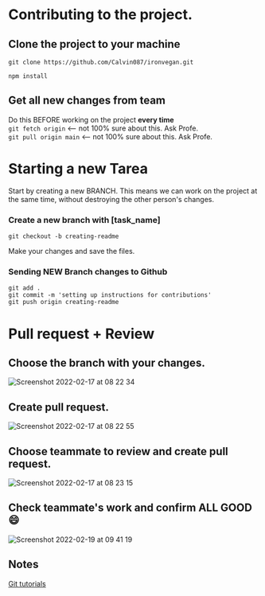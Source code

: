 # Contributing to the project.

## Clone the project to your machine

`git clone https://github.com/Calvin087/ironvegan.git`

`npm install`

## Get all new changes from team

Do this BEFORE working on the project **every time**  
`git fetch origin` <-- not 100% sure about this. Ask Profe.  
`git pull origin main` <-- not 100% sure about this. Ask Profe.

# Starting a new Tarea

Start by creating a new BRANCH. This means we can work on the project at the same time, without destroying the other person's changes.

### Create a new branch with [task_name]

`git checkout -b creating-readme`

Make your changes and save the files.

### Sending NEW Branch changes to Github

`git add .`  
`git commit -m 'setting up instructions for contributions'`  
`git push origin creating-readme`

# Pull request + Review

## Choose the branch with your changes.

![Screenshot 2022-02-17 at 08 22 34](https://user-images.githubusercontent.com/58273749/154425929-b7ac8437-4abc-4aaf-8b0f-bd23702fe802.png)

## Create pull request.

![Screenshot 2022-02-17 at 08 22 55](https://user-images.githubusercontent.com/58273749/154426020-3977d46c-0c8e-474f-9591-3448f5370dd0.png)

## Choose teammate to review and create pull request.

![Screenshot 2022-02-17 at 08 23 15](https://user-images.githubusercontent.com/58273749/154426123-be9d3c02-3e4d-45a0-becd-c5b63a998d3c.png)

## Check teammate's work and confirm ALL GOOD 😄
![Screenshot 2022-02-19 at 09 41 19](https://user-images.githubusercontent.com/58273749/154794007-a5dc4a18-6f26-4e94-a83f-ae0e16ed7c28.png)


## Notes

[Git tutorials](https://www.git-tower.com/learn/git/faq/difference-between-git-fetch-git-pull/)

